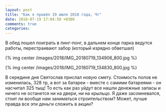 ```yaml
---
layout: post
title: "Как я провёл 19 июля 2018 года, Чт"
date: 2018-07-19 17:04:50 +0300
comments: true
categories: 
---
```

В обед пошел поиграть в пинг-понг, в дальнем конце парка ведутся работы, перестраивают забор (который изрядно обветшал)

{% img center /images/2018/IMG_20180719_134906_800.jpg %}

{% img center /images/2018/IMG_20180719_134830_800.jpg %}

В середине дня Святослав прислал новую смету. Стоимость полов не изменилась, 328 тр, а вот за батареи - вместе с самими батареями - он насчитал 325 тыщ! То есть как раз уйдут все нашли денежные запасы и ничего не останется ни на двери, ни на крыльцо. Я даже засомневался, стоит ли вообще нам заниматься строительством? Может, лучше правда все эти деньги сложить в акции?
